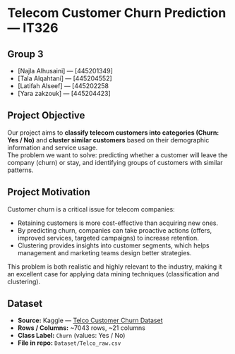 # Telecom Customer Churn Prediction — IT326

## Group 3
- [Najla Alhusaini] — [445201349]
- [Tala Alqahtani] — [445204552]
- [Latifah Alseef] — [445202258
- [Yara zakzouk] — [445204423]

## Project Objective
Our project aims to **classify telecom customers into categories (Churn: Yes / No)** and **cluster similar customers** based on their demographic information and service usage.  
The problem we want to solve: predicting whether a customer will leave the company (churn) or stay, and identifying groups of customers with similar patterns.

## Project Motivation
Customer churn is a critical issue for telecom companies:  
- Retaining customers is more cost-effective than acquiring new ones.  
- By predicting churn, companies can take proactive actions (offers, improved services, targeted campaigns) to increase retention.  
- Clustering provides insights into customer segments, which helps management and marketing teams design better strategies.  

This problem is both realistic and highly relevant to the industry, making it an excellent case for applying data mining techniques (classification and clustering).

## Dataset
- **Source:** Kaggle — [Telco Customer Churn Dataset](https://www.kaggle.com/datasets/blastchar/telco-customer-churn)  
- **Rows / Columns:** ~7043 rows, ~21 columns  
- **Class Label:** `Churn` (values: Yes / No)  
- **File in repo:** `Dataset/Telco_raw.csv`

